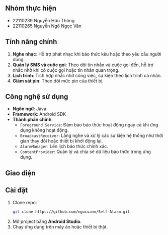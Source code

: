 ## Nhóm thực hiện
- 22110239 Nguyễn Hữu Thông
- 22110265 Nguyễn Ngô Ngọc Vân

## Tính năng chính
1. **Nghe nhạc**: Hỗ trợ phát nhạc khi báo thức kêu hoặc theo yêu cầu người dùng.
2. **Quản lý SMS và cuộc gọi**: Theo dõi tin nhắn và cuộc gọi đến, hỗ trợ nhắc nhở khi có cuộc gọi hoặc tin nhắn quan trọng.
3. **Lịch trình**: Tích hợp nhắc nhở công việc, sự kiện theo lịch trình cá nhân.
4. **Giám sát pin**: Theo dõi mức pin của thiết bị.

## Công nghệ sử dụng
- **Ngôn ngữ**: Java
- **Framework**: Android SDK
- **Thành phần chính**:
  - `Foreground Service`: Đảm bảo báo thức hoạt động ngay cả khi ứng dụng không hoạt động.
  - `BroadcastReceiver`: Lắng nghe và xử lý các sự kiện hệ thống như thời gian thay đổi hoặc thiết bị khởi động lại.
  - `AlarmManager`: Lên lịch báo thức chính xác.
  - `ContentProvider`: Quản lý và chia sẻ dữ liệu báo thức trong ứng dụng.

## Giao diện


## Cài đặt
1. Clone repo:
   ```sh
   git clone https://github.com/ngocvann/Self-Alarm.git
   ```
2. Mở project bằng **Android Studio**.
3. Chạy ứng dụng trên máy ảo hoặc thiết bị thật.

